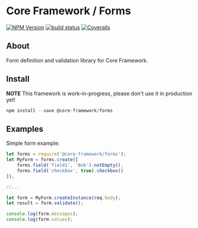 Core Framework / Forms
======================

[![NPM Version][npm-image]][npm-url]
[![build status][travis-image]][travis-url]
[![Coveralls][coveralls-image]][coveralls-url]

[npm-image]: https://img.shields.io/npm/v/@core-framework/forms.svg?style=flat-square
[npm-url]: https://npmjs.org/package/@core-framework/forms
[travis-image]: https://img.shields.io/travis/core-framework-js/forms.svg?style=flat-square
[travis-url]: https://travis-ci.org/core-framework-js/forms
[coveralls-image]: https://img.shields.io/coveralls/core-framework-js/forms.svg?style=flat-square
[coveralls-url]: https://coveralls.io/r/core-framework-js/forms?branch=master


About
-----

Form definition and validation library for Core Framework.


Install
-------

**NOTE** This framework is work-in-progress, please don't use it in production yet!

```js
npm install --save @core-framework/forms
```


Examples
--------

Simple form example:

```js
let forms = require('@core-framework/forms');
let MyForm = forms.create([
    forms.field('field1', 'Bob').notEmpty(),
    forms.field('checkbox', true).checkbox()
]);

//...

let form = MyForm.createInstance(req.body);
let result = form.validate();

console.log(form.messages);
console.log(form.values);
```

